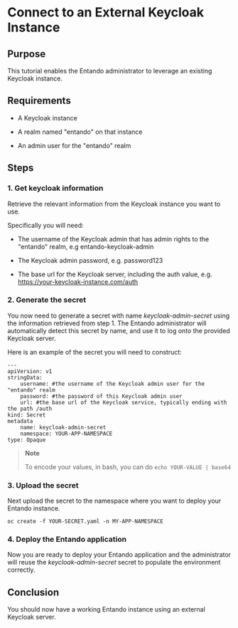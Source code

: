 # Connect to an External Keycloak Instance

## Purpose

This tutorial enables the Entando administrator to leverage an existing
Keycloak instance.

## Requirements

-   A Keycloak instance

-   A realm named "entando" on that instance

-   An admin user for the "entando" realm

## Steps

### 1. Get keycloak information

Retrieve the relevant information from the Keycloak instance you want to
use.

Specifically you will need:

-   The username of the Keycloak admin that has admin rights to the
    "entando" realm, e.g entando-keycloak-admin

-   The Keycloak admin password, e.g. password123

-   The base url for the Keycloak server, including the auth value, e.g.
    https://your-keycloak-instance.com/auth

### 2. Generate the secret

You now need to generate a secret with name *keycloak-admin-secret*
using the information retrieved from step 1. The Entando administrator
will automatically detect this secret by name, and use it to log onto
the provided Keycloak server.

Here is an example of the secret you will need to construct:

    ---
    apiVersion: v1
    stringData:
        username: #the username of the Keycloak admin user for the "entando" realm
        password: #the password of this Keycloak admin user
        url: #the base url of the Keycloak service, typically ending with the path /auth
    kind: Secret
    metadata
        name: keycloak-admin-secret
        namespace: YOUR-APP-NAMESPACE
    type: Opaque

> **Note**
>
> To encode your values, in bash, you can do
> `echo YOUR-VALUE | base64`

### 3. Upload the secret

Next upload the secret to the namespace where you want to deploy your
Entando instance.

    oc create -f YOUR-SECRET.yaml -n MY-APP-NAMESPACE

### 4. Deploy the Entando application

Now you are ready to deploy your Entando application and the
administrator will reuse the *keycloak-admin-secret* secret to populate
the environment correctly.

## Conclusion

You should now have a working Entando instance using an external
Keycloak server.

